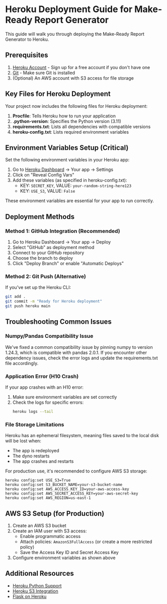 # Heroku Deployment Guide for Make-Ready Report Generator

This guide will walk you through deploying the Make-Ready Report Generator to Heroku.

## Prerequisites

1. [Heroku Account](https://signup.heroku.com/) - Sign up for a free account if you don't have one
2. [Git](https://git-scm.com/downloads) - Make sure Git is installed
3. (Optional) An AWS account with S3 access for file storage

## Key Files for Heroku Deployment

Your project now includes the following files for Heroku deployment:

1. **Procfile**: Tells Heroku how to run your application
2. **.python-version**: Specifies the Python version (3.11)
3. **requirements.txt**: Lists all dependencies with compatible versions
4. **heroku-config.txt**: Lists required environment variables

## Environment Variables Setup (Critical)

Set the following environment variables in your Heroku app:

1. Go to [Heroku Dashboard](https://dashboard.heroku.com/) → Your app → Settings
2. Click on "Reveal Config Vars"
3. Add these variables (as specified in heroku-config.txt):
   - KEY: `SECRET_KEY`, VALUE: `your-random-string-here123`
   - KEY: `USE_S3`, VALUE: `False`

These environment variables are essential for your app to run correctly.

## Deployment Methods

### Method 1: GitHub Integration (Recommended)

1. Go to Heroku Dashboard → Your app → Deploy
2. Select "GitHub" as deployment method
3. Connect to your GitHub repository
4. Choose the branch to deploy
5. Click "Deploy Branch" or enable "Automatic Deploys"

### Method 2: Git Push (Alternative)

If you've set up the Heroku CLI:

```bash
git add .
git commit -m "Ready for Heroku deployment"
git push heroku main
```

## Troubleshooting Common Issues

### Numpy/Pandas Compatibility Issue

We've fixed a common compatibility issue by pinning numpy to version 1.24.3, which is compatible with pandas 2.0.1. If you encounter other dependency issues, check the error logs and update the requirements.txt file accordingly.

### Application Error (H10 Crash)

If your app crashes with an H10 error:

1. Make sure environment variables are set correctly
2. Check the logs for specific errors:
   ```bash
   heroku logs --tail
   ```

### File Storage Limitations

Heroku has an ephemeral filesystem, meaning files saved to the local disk will be lost when:
- The app is redeployed
- The dyno restarts
- The app crashes and restarts

For production use, it's recommended to configure AWS S3 storage:

```
heroku config:set USE_S3=True
heroku config:set S3_BUCKET_NAME=your-s3-bucket-name
heroku config:set AWS_ACCESS_KEY_ID=your-aws-access-key
heroku config:set AWS_SECRET_ACCESS_KEY=your-aws-secret-key
heroku config:set AWS_REGION=us-east-1
```

## AWS S3 Setup (for Production)

1. Create an AWS S3 bucket
2. Create an IAM user with S3 access:
   - Enable programmatic access
   - Attach policies: `AmazonS3FullAccess` (or create a more restricted policy)
   - Save the Access Key ID and Secret Access Key
3. Configure environment variables as shown above

## Additional Resources

- [Heroku Python Support](https://devcenter.heroku.com/articles/python-support)
- [Heroku S3 Integration](https://devcenter.heroku.com/articles/s3)
- [Flask on Heroku](https://devcenter.heroku.com/articles/getting-started-with-python)
